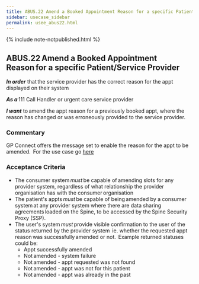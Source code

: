 ```yaml
---
title: ABUS.22 Amend a Booked Appointment Reason for a specific Patient/Service Provider 
sidebar: usecase_sidebar
permalink: usee_abus22.html
---
```

{% include note-notpublished.html %}

## ABUS.22 Amend a Booked Appointment Reason for a specific Patient/Service Provider 
**_In order_** that the service provider has the correct reason for the appt displayed on their system 

**_As a_** 111 Call Handler or urgent care service provider 

**_I want_** to amend the appt reason for a previously booked appt, where the reason has changed or was erroneously provided to the service provider. 

### Commentary 
GP Connect offers the message set to enable the reason for the appt to be amended.  For the use case go <a href="https://nhsconnect.github.io/gpconnect/appointments_use_case_amend_an_appointment.html" target="_blank">here</a>

### Acceptance Criteria  
* The consumer system *must* be capable of amending slots for any provider system, regardless of what relationship the provider organisation has with the consumer organisation 
* The patient's appts *must* be capable of being amended by a consumer system at any provider system where there are data sharing agreements loaded on the Spine, to be accessed by the Spine Security Proxy (SSP). 
* The user's system *must* provide visible confirmation to the user of the status returned by the provider system  ie. whether the requested appt reason was successfully amended or not.  Example returned statuses could be: 
   * Appt successfully amended 
   * Not amended - system failure 
   * Not amended - appt requested was not found 
   * Not amended - appt was not for this patient 
   * Not amended - appt was already in the past 
